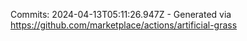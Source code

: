 Commits: 2024-04-13T05:11:26.947Z - Generated via https://github.com/marketplace/actions/artificial-grass
<br>
